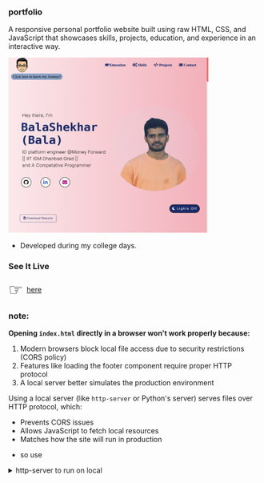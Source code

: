 ### portfolio

A responsive personal portfolio website built using raw HTML, CSS, and JavaScript that showcases skills, projects, education, and experience in an interactive way.

<img src="./assets/images/portfolio.png" alt="Medium" style="width: 400px; height: 350px;">

- Developed during my college days.

### See It Live

<div style="text-align: center; display: flex; align-items: center;">
    <span style="font-size: 32px; margin-right: 8px;">☞</span> 
    <a href="https://balashekhar.me">here</a>
</div>

### note:

**Opening `index.html` directly in a browser won't work properly because:**

1. Modern browsers block local file access due to security restrictions (CORS policy)
2. Features like loading the footer component require proper HTTP protocol
3. A local server better simulates the production environment

Using a local server (like `http-server` or Python's server) serves files over HTTP protocol, which:

- Prevents CORS issues
- Allows JavaScript to fetch local resources
- Matches how the site will run in production

* so use

<details><summary>http-server to run on local</summary>
<p>

```bash
# Install http-server globally
npm install -g http-server

# Start the server
http-server -p 8080

# Then open in your browser
# http://localhost:8080
```

</p>
</details>
